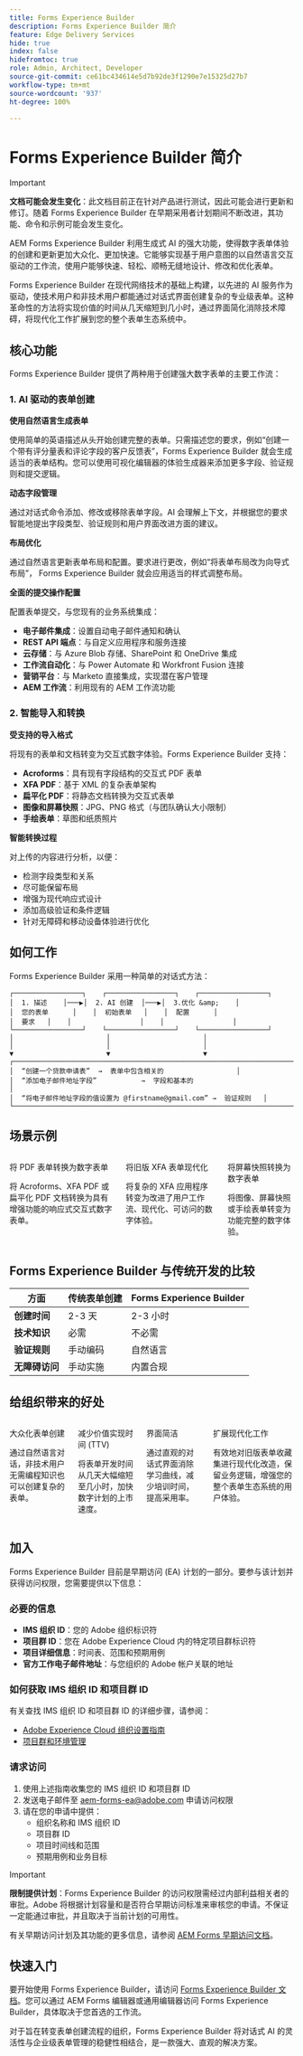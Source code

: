 ```yaml
---
title: Forms Experience Builder
description: Forms Experience Builder 简介
feature: Edge Delivery Services
hide: true
index: false
hidefromtoc: true
role: Admin, Architect, Developer
source-git-commit: ce61bc434614e5d7b92de3f1290e7e15325d27b7
workflow-type: tm+mt
source-wordcount: '937'
ht-degree: 100%

---
```



# Forms Experience Builder 简介

>[!IMPORTANT]
>
> **文档可能会发生变化**：此文档目前正在针对产品进行测试，因此可能会进行更新和修订。随着 Forms Experience Builder 在早期采用者计划期间不断改进，其功能、命令和示例可能会发生变化。

AEM Forms Experience Builder 利用生成式 AI 的强大功能，使得数字表单体验的创建和更新更加大众化、更加快速。它能够实现基于用户意图的以自然语言交互驱动的工作流，使用户能够快速、轻松、顺畅无缝地设计、修改和优化表单。

Forms Experience Builder 在现代网络技术的基础上构建，以先进的 AI 服务作为驱动，使技术用户和非技术用户都能通过对话式界面创建复杂的专业级表单。这种革命性的方法将实现价值的时间从几天缩短到几小时，通过界面简化消除技术障碍，将现代化工作扩展到您的整个表单生态系统中。

## 核心功能

Forms Experience Builder 提供了两种用于创建强大数字表单的主要工作流：

### &#x200B;1. AI 驱动的表单创建

**使用自然语言生成表单**

使用简单的英语描述从头开始创建完整的表单。只需描述您的要求，例如“创建一个带有评分量表和评论字段的客户反馈表”，Forms Experience Builder 就会生成适当的表单结构。您可以使用可视化编辑器的体验生成器来添加更多字段、验证规则和提交逻辑。

**动态字段管理**

通过对话式命令添加、修改或移除表单字段。AI 会理解上下文，并根据您的要求智能地提出字段类型、验证规则和用户界面改进方面的建议。

**布局优化**

通过自然语言更新表单布局和配置。要求进行更改，例如“将表单布局改为向导式布局”， Forms Experience Builder 就会应用适当的样式调整布局。

**全面的提交操作配置**

配置表单提交，与您现有的业务系统集成：

- **电子邮件集成**：设置自动电子邮件通知和确认
- **REST API 端点**：与自定义应用程序和服务连接
- **云存储**：与 Azure Blob 存储、SharePoint 和 OneDrive 集成
- **工作流自动化**：与 Power Automate 和 Workfront Fusion 连接
- **营销平台**：与 Marketo 直接集成，实现潜在客户管理
- **AEM 工作流**：利用现有的 AEM 工作流功能

### &#x200B;2. 智能导入和转换

**受支持的导入格式**

将现有的表单和文档转变为交互式数字体验。Forms Experience Builder 支持：

- **Acroforms**：具有现有字段结构的交互式 PDF 表单
- **XFA PDF**：基于 XML 的复杂表单架构
- **扁平化 PDF**：将静态文档转换为交互式表单
- **图像和屏幕快照**：JPG、PNG 格式（与团队确认大小限制）
- **手绘表单**：草图和纸质照片

**智能转换过程**

对上传的内容进行分析，以便：

- 检测字段类型和关系
- 尽可能保留布局
- 增强为现代响应式设计
- 添加高级验证和条件逻辑
- 针对无障碍和移动设备体验进行优化

## 如何工作

Forms Experience Builder 采用一种简单的对话式方法：

    ┌─────────────────┐    ┌─────────────────┐    ┌─────────────────┐
    │  1. 描述    │───▶│  2. AI 创建  │───▶│  3.优化 &amp;    │
    │  您的表单      │    │  初始表单   │    │  配置      │
    │  要求   │    │                 │    │                 │
    └─────────────────┘    └─────────────────┘    └─────────────────┘
    │                       │                       │
    │                       │                       │
    ▼                       ▼                       ▼
    ┌───────────────────────────────────────────────────────────────────────────┐
    │  “创建一个贷款申请表”  →  表单中包含相关的                  │
    │  “添加电子邮件地址字段”           →  字段和基本的                          │
    │  “将电子邮件地址字段的值设置为 @firstname@gmail.com” →  验证规则   │
    └───────────────────────────────────────────────────────────────────────────┘

## 场景示例

<div class="columns">
    <div class="column is-half-tablet is-half-desktop is-one-third-widescreen" aria-label="Transform PDF Forms to Digital Forms">
        <div class="card" style="height: 100%; display: flex; flex-direction: column; height: 100%;">
            <div class="card-content is-padded-small" style="display: flex; flex-direction: column; flex-grow: 1; justify-content: space-between;">
                <div class="top-card-content">
                    <p class="headline is-size-6 has-text-weight-bold">将 PDF 表单转换为数字表单</p>
                    <p class="is-size-6">将 Acroforms、XFA PDF 或扁平化 PDF 文档转换为具有增强功能的响应式交互式数字表单。</p>
                </div>
            </div>
        </div>
    </div>
    <div class="column is-half-tablet is-half-desktop is-one-third-widescreen" aria-label="Modernize Legacy XFA Forms">
        <div class="card" style="height: 100%; display: flex; flex-direction: column; height: 100%;">
            <div class="card-content is-padded-small" style="display: flex; flex-direction: column; flex-grow: 1; justify-content: space-between;">
                <div class="top-card-content">
                    <p class="headline is-size-6 has-text-weight-bold">将旧版 XFA 表单现代化</p>
                    <p class="is-size-6">将复杂的 XFA 应用程序转变为改进了用户工作流、现代化、可访问的数字体验。</p>
                </div>
            </div>
        </div>
    </div>
    <div class="column is-half-tablet is-half-desktop is-one-third-widescreen" aria-label="Convert Screenshots to Digital Forms">
        <div class="card" style="height: 100%; display: flex; flex-direction: column; height: 100%;">
            <div class="card-content is-padded-small" style="display: flex; flex-direction: column; flex-grow: 1; justify-content: space-between;">
                <div class="top-card-content">
                    <p class="headline is-size-6 has-text-weight-bold">将屏幕快照转换为数字表单</p>
                    <p class="is-size-6">将图像、屏幕快照或手绘表单转变为功能完整的数字体验。</p>
                </div>
            </div>
        </div>
    </div>
</div>

<!-- #### Import and Enhance Web Forms

Import existing HTML forms and enhance them with advanced features while preserving existing functionality.

**Key benefits:**

- Advanced validation and business logic
- Conditional field behaviors
- Multi-channel submission options
- Enhanced user experience design -->

## Forms Experience Builder 与传统开发的比较

| 方面 | 传统表单创建 | Forms Experience Builder |
|--------|---------------------------|----------------------|
| **创建时间** | 2-3 天 | 2-3 小时 |
| **技术知识** | 必需 | 不必需 |
| **验证规则** | 手动编码 | 自然语言 |
| **无障碍访问** | 手动实施 | 内置合规 |


## 给组织带来的好处

<div class="columns">
    <div class="column is-half-tablet is-half-desktop is-one-third-widescreen" aria-label="Democratized Form Creation">
        <div class="card" style="height: 100%; display: flex; flex-direction: column; height: 100%;">
            <div class="card-content is-padded-small" style="display: flex; flex-direction: column; flex-grow: 1; justify-content: space-between;">
                <div class="top-card-content">
                    <p class="headline is-size-6 has-text-weight-bold">大众化表单创建</p>
                    <p class="is-size-6">通过自然语言对话，非技术用户无需编程知识也可以创建复杂的表单。</p>
                </div>
            </div>
        </div>
    </div>
    <div class="column is-half-tablet is-half-desktop is-one-third-widescreen" aria-label="Reduced Time to Value (TTV)">
        <div class="card" style="height: 100%; display: flex; flex-direction: column; height: 100%;">
            <div class="card-content is-padded-small" style="display: flex; flex-direction: column; flex-grow: 1; justify-content: space-between;">
                <div class="top-card-content">
                    <p class="headline is-size-6 has-text-weight-bold">减少价值实现时间 (TTV)</p>
                    <p class="is-size-6">将表单开发时间从几天大幅缩短至几小时，加快数字计划的上市速度。</p>
                </div>
            </div>
        </div>
    </div>
    <div class="column is-half-tablet is-half-desktop is-one-third-widescreen" aria-label="Interface Simplicity">
        <div class="card" style="height: 100%; display: flex; flex-direction: column; height: 100%;">
            <div class="card-content is-padded-small" style="display: flex; flex-direction: column; flex-grow: 1; justify-content: space-between;">
                <div class="top-card-content">
                    <p class="headline is-size-6 has-text-weight-bold">界面简洁</p>
                    <p class="is-size-6">通过直观的对话式界面消除学习曲线，减少培训时间，提高采用率。</p>
                </div>
            </div>
        </div>
    </div>
    <div class="column is-half-tablet is-half-desktop is-one-third-widescreen" aria-label="Scaling Modernization Efforts">
        <div class="card" style="height: 100%; display: flex; flex-direction: column; height: 100%;">
            <div class="card-content is-padded-small" style="display: flex; flex-direction: column; flex-grow: 1; justify-content: space-between;">
                <div class="top-card-content">
                    <p class="headline is-size-6 has-text-weight-bold">扩展现代化工作</p>
                    <p class="is-size-6">有效地对旧版表单收藏集进行现代化改造，保留业务逻辑，增强您的整个表单生态系统的用户体验。</p>
                </div>
            </div>
        </div>
    </div>
</div>

## 加入

Forms Experience Builder 目前是早期访问 (EA) 计划的一部分。要参与该计划并获得访问权限，您需要提供以下信息：

### 必要的信息

- **IMS 组织 ID**：您的 Adobe 组织标识符
- **项目群 ID**：您在 Adobe Experience Cloud 内的特定项目群标识符
- **项目详细信息**：时间表、范围和预期用例
- **官方工作电子邮件地址**：与您组织的 Adobe 帐户关联的地址

### 如何获取 IMS 组织 ID 和项目群 ID

有关查找 IMS 组织 ID 和项目群 ID 的详细步骤，请参阅：

- [Adobe Experience Cloud 组织设置指南](/help/onboarding/cloud-manager-introduction.md)
- [项目群和环境管理](/help/implementing/cloud-manager/getting-access-to-aem-in-cloud/program-types.md)

### 请求访问

1. 使用上述指南收集您的 IMS 组织 ID 和项目群 ID
2. 发送电子邮件至 [aem-forms-ea@adobe.com](mailto:aem-forms-ea@adobe.com) 申请访问权限
3. 请在您的申请中提供：
   - 组织名称和 IMS 组织 ID
   - 项目群 ID
   - 项目时间线和范围
   - 预期用例和业务目标

>[!IMPORTANT]
>
> **限制提供计划**：Forms Experience Builder 的访问权限需经过内部利益相关者的审批。Adobe 将根据计划容量和是否符合早期访问标准来审核您的申请。不保证一定能通过审批，并且取决于当前计划的可用性。

有关早期访问计划及其功能的更多信息，请参阅 [AEM Forms 早期访问文档](/help/forms/early-access-ea-features.md)。

## 快速入门

要开始使用 Forms Experience Builder，请访问 [Forms Experience Builder 文档](forms-ai-assistant-getting-started.md)。您可以通过 AEM Forms 编辑器或通用编辑器访问 Forms Experience Builder，具体取决于您首选的工作流。

对于旨在转变表单创建流程的组织，Forms Experience Builder 将对话式 AI 的灵活性与企业级表单管理的稳健性相结合，是一款强大、直观的解决方案。
